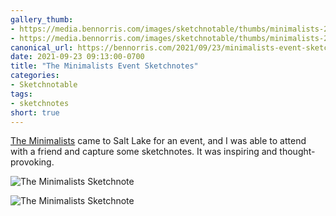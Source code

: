 ```yaml
---
gallery_thumb:
- https://media.bennorris.com/images/sketchnotable/thumbs/minimalists-2021-sketchnotes-01.jpg
- https://media.bennorris.com/images/sketchnotable/thumbs/minimalists-2021-sketchnotes-02.jpg
canonical_url: https://bennorris.com/2021/09/23/minimalists-event-sketchnotes
date: 2021-09-23 09:13:00-0700
title: "The Minimalists Event Sketchnotes"
categories:
- Sketchnotable
tags:
- sketchnotes
short: true
---
```


[The Minimalists](https://www.theminimalists.com) came to Salt Lake for an event, and I was able to attend with a friend and capture some sketchnotes. It was inspiring and thought-provoking.

![The Minimalists Sketchnote](https://media.bennorris.com/images/sketchnotable/general/minimalists-2021-sketchnotes-01.jpg)

![The Minimalists Sketchnote](https://media.bennorris.com/images/sketchnotable/general/minimalists-2021-sketchnotes-02.jpg)
